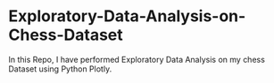 # Exploratory-Data-Analysis-on-Chess-Dataset
In this Repo, I have performed Exploratory Data Analysis on my chess Dataset using Python Plotly.
